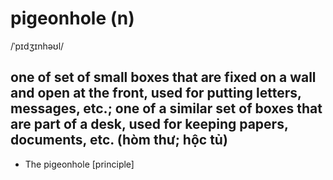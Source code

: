 # pigeonhole (n)

/ˈpɪdʒɪnhəʊl/

## one of set of small boxes that are fixed on a wall and open at the front, used for putting letters, messages, etc.; one of a similar set of boxes that are part of a desk, used for keeping papers, documents, etc. (hòm thư; hộc tủ)

- The pigeonhole [principle]